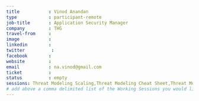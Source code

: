 ```yaml
---
title           : Vinod Anandan
type            : participant-remote
job-title       : Application Security Manager
company         : THG
travel-from     :
image           :
linkedin        :
twitter          :
facebook        :
website         :
email           : na.vinod@gmail.com
ticket          :
status          : empty
sessions: Threat Modeling Scaling,Threat Modeling Cheat Sheet,Threat Modeling Templates,Threat Modeling Where do I Start?,Agile Practices for Security Teams,Define Agile Security Practices,Security Champions,Using Security Risks to Measure Agile Practices,Securing Legacy Applications,Security Guidance and Feedback in IDE,GDPR and DPO AppSec implications,AppSec SOC Monitoring Visualisation, Dependency Check,BDD for Cloud Security, AppSec Review and Pentest Playbook,Bug Bounty Playbook,Creating AppSec Teams,Recruiting AppSec Talent, Creating AppSec Talent (next 100k professionals),Teaching Attacker perspective to Developers,Application Security Guide for CISO,CISO Round table,SAMM Metrics for Enterprise,Mobilising Business Lines for Security (panel),Internal Bug Bounties Programmes,Lessons learned from public bug bounties programmes,Scaling Static Analysis Reviews and Deployments
# add above a comma delimited list of the Working Sessions you would like to attend (use the session's title)
---
```


<!-- put more details about participant here -->
